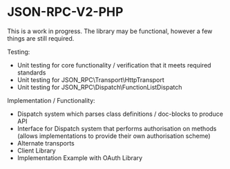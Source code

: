 JSON-RPC-V2-PHP
===============

This is a work in progress. The library may be functional, however a few things are still required.


Testing:

* Unit testing for core functionality / verification that it meets required standards
* Unit testing for JSON_RPC\Transport\HttpTransport
* Unit testing for JSON_RPC\Dispatch\FunctionListDispatch

Implementation / Functionality:

* Dispatch system which parses class definitions / doc-blocks to produce API
* Interface for Dispatch system that performs authorisation on methods (allows implementations to provide their own authorisation scheme)
* Alternate transports
* Client Library
* Implementation Example with OAuth Library